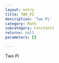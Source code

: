 ```yaml
---
layout: entry
title: TWO_PI
description: 'Two Pi'
category: Math
subcategory: Constants
returns: null
parameters: []

---
```

Two Pi